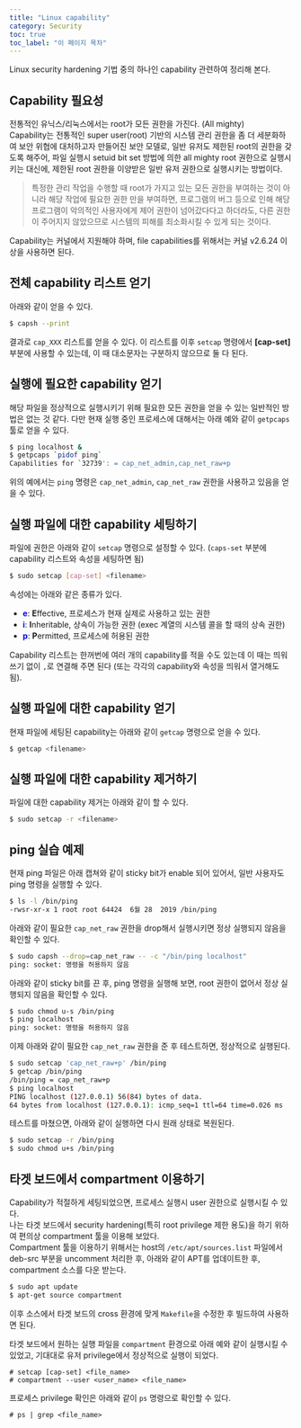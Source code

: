 ```yaml
---
title: "Linux capability"
category: Security
toc: true
toc_label: "이 페이지 목차"
---
```


Linux security hardening 기법 중의 하나인 capability 관련하여 정리해 본다.

## Capability 필요성
전통적인 유닉스/리눅스에서는 root가 모든 권한을 가진다. (All mighty)  
Capability는 전통적인 super user(root) 기반의 시스템 관리 권한을 좀 더 세분화하여 보안 위협에 대처하고자 만들어진 보안 모델로, 일반 유저도 제한된 root의 권한을 갖도록 해주어, 파일 실행시 setuid bit set 방법에 의한 all mighty root 권한으로 실행시키는 대신에, 제한된 root 권한을 이양받은 일반 유저 권한으로 실행시키는 방법이다.  

> 특정한 관리 작업을 수행할 때 root가 가지고 있는 모든 권한을 부여하는 것이 아니라 해당 작업에 필요한 권한 만을 부여하면, 프로그램의 버그 등으로 인해 해당 프로그램이 악의적인 사용자에게 제어 권한이 넘어갔다다고 하더라도, 다른 권한이 주어지지 않았으므로 시스템의 피해를 최소화시킬 수 있게 되는 것이다.

Capability는 커널에서 지원해야 하며, file capabilities를 위해서는 커널 v2.6.24 이상을 사용하면 된다.  

## 전체 capability 리스트 얻기
아래와 같이 얻을 수 있다.
```sh
$ capsh --print
```
결과로 `cap_XXX` 리스트를 얻을 수 있다. 이 리스트를 이후 `setcap` 명령에서 **[cap-set]** 부분에 사용할 수 있는데, 이 때 대소문자는 구분하지 않으므로 둘 다 된다.

## 실행에 필요한 capability 얻기
해당 파일을 정상적으로 실행시키기 위해 필요한 모든 권한을 얻을 수 있는 일반적인 방법은 없는 것 같다. 다만 현재 실행 중인 프로세스에 대해서는 아래 예와 같이 `getpcaps` 툴로 얻을 수 있다.
```sh
$ ping localhost &
$ getpcaps `pidof ping`
Capabilities for `32739': = cap_net_admin,cap_net_raw+p
```
위의 예에서는 `ping` 명령은 `cap_net_admin`, `cap_net_raw` 권한을 사용하고 있음을 얻을 수 있다.

## 실행 파일에 대한 capability 세팅하기
파일에 권한은 아래와 같이 `setcap` 명령으로 설정할 수 있다. (`caps-set` 부분에 capability 리스트와 속성을 세팅하면 됨)
```sh
$ sudo setcap [cap-set] <filename>
```

속성에는 아래와 같은 종류가 있다.
* <span style="color:blue">**e**</span>: **E**ffective, 프로세스가 현재 실제로 사용하고 있는 권한
* <span style="color:blue">**i**</span>: **I**nheritable, 상속이 가능한 권한 (exec 계열의 시스템 콜을 할 때의 상속 권한)
* <span style="color:blue">**p**</span>: **P**ermitted, 프로세스에 허용된 권한

Capability 리스트는 한꺼번에 여러 개의 capability를 적을 수도 있는데 이 때는 띄워쓰기 없이 `,`로 연결해 주면 된다 (또는 각각의 capability와 속성을 띄워서 열거해도 됨).

## 실행 파일에 대한 capability 얻기
현재 파일에 세팅된 capability는 아래와 같이 `getcap` 명령으로 얻을 수 있다.
```sh
$ getcap <filename>
```

## 실행 파일에 대한 capability 제거하기
파일에 대한 capability 제거는 아래와 같이 할 수 있다.
```sh
$ sudo setcap -r <filename>
```

## ping 실습 예제
현재 ping 파일은 아래 캡쳐와 같이 sticky bit가 enable 되어 있어서, 일반 사용자도 ping 명령을 실행할 수 있다.
```sh
$ ls -l /bin/ping
-rwsr-xr-x 1 root root 64424  6월 28  2019 /bin/ping
```

아래와 같이 필요한 `cap_net_raw` 권한을 drop해서 실행시키면 정상 실행되지 않음을 확인할 수 있다.
```sh
$ sudo capsh --drop=cap_net_raw -- -c "/bin/ping localhost"
ping: socket: 명령을 허용하지 않음
```

아래와 같이 sticky bit를 끈 후, ping 명령을 실행해 보면, root 권한이 없어서 정상 실행되지 않음을 확인할 수 있다.
```sh
$ sudo chmod u-s /bin/ping
$ ping localhost
ping: socket: 명령을 허용하지 않음
```

이제 아래와 같이 필요한 `cap_net_raw` 권한을 준 후 테스트하면, 정상적으로 실행된다.
```sh
$ sudo setcap 'cap_net_raw+p' /bin/ping
$ getcap /bin/ping
/bin/ping = cap_net_raw+p
$ ping localhost
PING localhost (127.0.0.1) 56(84) bytes of data.
64 bytes from localhost (127.0.0.1): icmp_seq=1 ttl=64 time=0.026 ms
```

테스트를 마쳤으면, 아래와 같이 실행하면 다시 원래 상태로 복원된다.
```sh
$ sudo setcap -r /bin/ping
$ sudo chmod u+s /bin/ping
```

## 타겟 보드에서 compartment 이용하기
Capability가 적절하게 세팅되었으면, 프로세스 실행시 user 권한으로 실행시킬 수 있다.  
나는 타겟 보드에서 security hardening(특히 root privilege 제한 용도)을 하기 위하여 편의상 compartment 툴을 이용해 보았다.  
Compartment 툴을 이용하기 위해서는 host의 `/etc/apt/sources.list` 파일에서 deb-src 부분을 uncomment 처리한 후, 아래와 같이 APT를 업데이트한 후, compartment 소스를 다운 받는다.
```sh
$ sudo apt update
$ apt-get source compartment
```
이후 소스에서 타겟 보드의 cross 환경에 맞게 `Makefile`을 수정한 후 빌드하여 사용하면 된다.

타겟 보드에서 원하는 실행 파일을 `compartment` 환경으로 아래 예와 같이 실행시킬 수 있었고, 기대대로 유저 privilege에서 정상적으로 실행이 되었다.
```console
# setcap [cap-set] <file_name>
# compartment --user <user_name> <file_name>
```

프로세스 privilege 확인은 아래와 같이 `ps` 명령으로 확인할 수 있다.
```console
# ps | grep <file_name>
```
